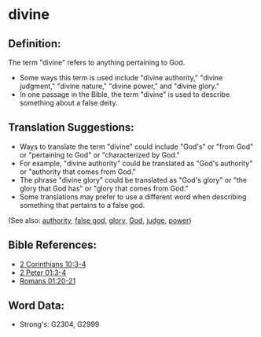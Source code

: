 # divine #

## Definition: ##

The term "divine" refers to anything pertaining to God.

* Some ways this term is used include "divine authority," "divine judgment," "divine nature," "divine power," and "divine glory."
* In one passage in the Bible, the term "divine" is used to describe something about a false deity.

## Translation Suggestions: ##

* Ways to translate the term "divine" could include "God's" or "from God" or "pertaining to God" or "characterized by God."
* For example, "divine authority" could be translated as "God's authority" or "authority that comes from God."
* The phrase "divine glory" could be translated as "God's glory" or "the glory that God has" or "glory that comes from God."
* Some translations may prefer to use a different word when describing something that pertains to a false god.

(See also: [authority](authority.md), [false god](falsegod.md), [glory](glory.md), [God](god.md), [judge](judge.md), [power](power.md))

## Bible References: ##

* [2 Corinthians 10:3-4](rc://en/tn/help/2co/10/03)
* [2 Peter 01:3-4](rc://en/tn/help/2pe/01/03)
* [Romans 01:20-21](rc://en/tn/help/rom/01/20)

## Word Data: ##

* Strong's: G2304, G2999
